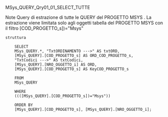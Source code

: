 MSys_QUERY_Qry01_01_SELECT_TUTTE


  Note
        Query di estrazione di tutte le QUERY del PROGETTO MSYS .  La estrazione viene limitata
        solo agli oggetti tabella del PROGETTO MSYS con il filtro [COD_PROGETTO_s])="Msys"

    struttura   
     
        SELECT 
        MSys_QUERY.*, "TxtORDINAMENTO --->" AS txtORD, 
        [MSys_QUERY].[COD_PROGETTO_s] AS ORD_COD_PROGETTO_s, 
        "TxtCodici --->" AS txtCodici, 
        [MSys_QUERY].[NRO_OGGETTO_i] AS ORD, 
        [MSys_QUERY].[COD_PROGETTO_s] AS KeyCOD_PROGETTO_s
        
        FROM 
        MSys_QUERY
        
        WHERE 
        ((([MSys_QUERY].[COD_PROGETTO_s])="Msys"))
        
        ORDER BY 
        [MSys_QUERY].[COD_PROGETTO_s], [MSys_QUERY].[NRO_OGGETTO_i];
